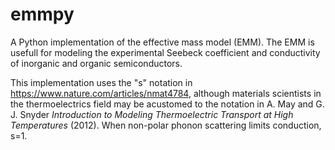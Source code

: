 # emmpy
A Python implementation of the effective mass model (EMM).  The EMM is usefull for modeling the experimental Seebeck coefficient and conductivity of inorganic and organic semiconductors. 

This implementation uses the "s" notation in https://www.nature.com/articles/nmat4784, although materials scientists in the thermoelectrics field may be acustomed to the notation in A. May and G. J. Snyder _Introduction to Modeling Thermoelectric Transport at High Temperatures_ (2012). When non-polar phonon scattering limits conduction, s=1.
